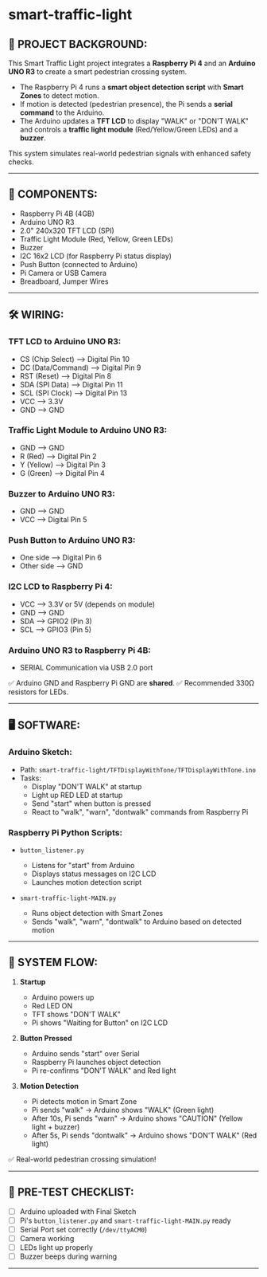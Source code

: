 # smart-traffic-light

## 📜 PROJECT BACKGROUND:

This Smart Traffic Light project integrates a **Raspberry Pi 4** and an **Arduino UNO R3** to create a smart pedestrian crossing system.

- The Raspberry Pi 4 runs a **smart object detection script** with **Smart Zones** to detect motion.
- If motion is detected (pedestrian presence), the Pi sends a **serial command** to the Arduino.
- The Arduino updates a **TFT LCD** to display "WALK" or "DON'T WALK" and controls a **traffic light module** (Red/Yellow/Green LEDs) and a **buzzer**.

This system simulates real-world pedestrian signals with enhanced safety checks.

---

## 🧩 COMPONENTS:

- Raspberry Pi 4B (4GB)
- Arduino UNO R3
- 2.0" 240x320 TFT LCD (SPI)
- Traffic Light Module (Red, Yellow, Green LEDs)
- Buzzer
- I2C 16x2 LCD (for Raspberry Pi status display)
- Push Button (connected to Arduino)
- Pi Camera or USB Camera
- Breadboard, Jumper Wires

---

## 🛠 WIRING:

### TFT LCD to Arduino UNO R3:
- CS (Chip Select) --> Digital Pin 10
- DC (Data/Command) --> Digital Pin 9
- RST (Reset) --> Digital Pin 8
- SDA (SPI Data) --> Digital Pin 11
- SCL (SPI Clock) --> Digital Pin 13
- VCC --> 3.3V
- GND --> GND

### Traffic Light Module to Arduino UNO R3:
- GND --> GND
- R (Red) --> Digital Pin 2
- Y (Yellow) --> Digital Pin 3
- G (Green) --> Digital Pin 4

### Buzzer to Arduino UNO R3:
- GND --> GND
- VCC --> Digital Pin 5

### Push Button to Arduino UNO R3:
- One side --> Digital Pin 6
- Other side --> GND

### I2C LCD to Raspberry Pi 4:
- VCC --> 3.3V or 5V (depends on module)
- GND --> GND
- SDA --> GPIO2 (Pin 3)
- SCL --> GPIO3 (Pin 5)

### Arduino UNO R3 to Raspberry Pi 4B:
- SERIAL Communication via USB 2.0 port

✅ Arduino GND and Raspberry Pi GND are **shared**.
✅ Recommended 330Ω resistors for LEDs.

---

## 🖥 SOFTWARE:

### Arduino Sketch:
- Path: `smart-traffic-light/TFTDisplayWithTone/TFTDisplayWithTone.ino`
- Tasks:
  - Display "DON'T WALK" at startup
  - Light up RED LED at startup
  - Send "start" when button is pressed
  - React to "walk", "warn", "dontwalk" commands from Raspberry Pi

### Raspberry Pi Python Scripts:
- `button_listener.py`
  - Listens for "start" from Arduino
  - Displays status messages on I2C LCD
  - Launches motion detection script

- `smart-traffic-light-MAIN.py`
  - Runs object detection with Smart Zones
  - Sends "walk", "warn", "dontwalk" to Arduino based on detected motion

---

## 🚦 SYSTEM FLOW:

1. **Startup**
    - Arduino powers up
    - Red LED ON
    - TFT shows "DON'T WALK"
    - Pi shows "Waiting for Button" on I2C LCD

2. **Button Pressed**
    - Arduino sends "start" over Serial
    - Raspberry Pi launches object detection
    - Pi re-confirms "DON'T WALK" and Red light

3. **Motion Detection**
    - Pi detects motion in Smart Zone
    - Pi sends "walk" → Arduino shows "WALK" (Green light)
    - After 10s, Pi sends "warn" → Arduino shows "CAUTION" (Yellow light + buzzer)
    - After 5s, Pi sends "dontwalk" → Arduino shows "DON'T WALK" (Red light)

✅ Real-world pedestrian crossing simulation!

---

## 🧠 PRE-TEST CHECKLIST:

- [ ] Arduino uploaded with Final Sketch
- [ ] Pi's `button_listener.py` and `smart-traffic-light-MAIN.py` ready
- [ ] Serial Port set correctly (`/dev/ttyACM0`)
- [ ] Camera working
- [ ] LEDs light up properly
- [ ] Buzzer beeps during warning

---
